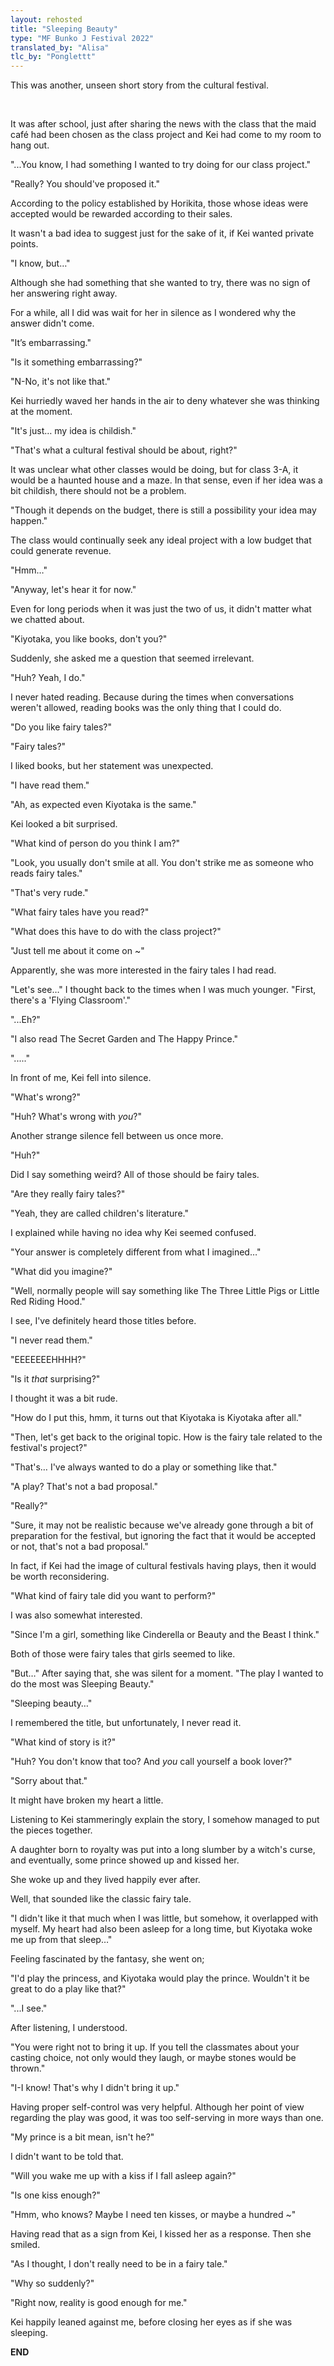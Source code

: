 ```yaml
---
layout: rehosted
title: "Sleeping Beauty"
type: "MF Bunko J Festival 2022"
translated_by: "Alisa"
tlc_by: "Ponglettt"
---
```

<p>This was another, unseen short story from the cultural festival.</p>
<br>

<p>It was after school, just after sharing the news with the class that the maid café had been chosen as the class project and Kei had come to my room to hang out.</p>

<p>"...You know, I had something I wanted to try doing for our class project."</p>

<p>"Really? You should've proposed it."</p>

<p>According to the policy established by Horikita, those whose ideas were accepted would be rewarded according to their sales.</p>

<p>It wasn't a bad idea to suggest just for the sake of it, if Kei wanted private points.</p>

<p>"I know, but…"</p>

<p>Although she had something that she wanted to try, there was no sign of her answering right away.</p>

<p>For a while, all I did was wait for her in silence as I wondered why the answer didn't come.</p>

<p>"It’s embarrassing."</p>

<p>"Is it something embarrassing?"</p>

<p>"N-No, it's not like that."</p>

<p>Kei hurriedly waved her hands in the air to deny whatever she was thinking at the moment.</p>

<p>"It's just… my idea is childish."</p>

<p>"That's what a cultural festival should be about, right?"</p>

<p>It was unclear what other classes would be doing, but for class 3-A, it would be a haunted house and a maze. In that sense, even if her idea was a bit childish, there should not be a problem.</p>

<p>"Though it depends on the budget, there is still a possibility your idea may happen."</p>

<p>The class would continually seek any ideal project with a low budget that could generate revenue.</p>

<p>"Hmm…"</p>

<p>"Anyway, let's hear it for now."</p>

<p>Even for long periods when it was just the two of us, it didn't matter what we chatted about.</p>

<p>"Kiyotaka, you like books, don't you?"</p>

<p>Suddenly, she asked me a question that seemed irrelevant.</p>

<p>"Huh? Yeah, I do."</p>

<p>I never hated reading. Because during the times when conversations weren't allowed, reading books was the only thing that I could do.</p>

<p>"Do you like fairy tales?"</p>

<p>"Fairy tales?"</p>

<p>I liked books, but her statement was unexpected.</p>

<p>"I have read them."</p>

<p>"Ah, as expected even Kiyotaka is the same."</p>

<p>Kei looked a bit surprised.</p>

<p>"What kind of person do you think I am?"</p>

<p>"Look, you usually don't smile at all. You don't strike me as someone who reads fairy tales."</p>

<p>"That's very rude."</p>

<p>"What fairy tales have you read?"</p>

<p>"What does this have to do with the class project?"</p>

<p>"Just tell me about it come on ~"</p>

<p>Apparently, she was more interested in the fairy tales I had read.</p>

<p>"Let's see…" I thought back to the times when I was much younger. "First, there's a 'Flying Classroom'."</p>

<p>"...Eh?"</p>

<p>"I also read The Secret Garden and The Happy Prince."</p>

<p>"....."</p>

<p>In front of me, Kei fell into silence.</p>

<p>"What's wrong?"</p>

<p>"Huh? What's wrong with <span style="font-style: italic;">you</span>?"</p>

<p>Another strange silence fell between us once more.</p>

<p>"Huh?"</p>

<p>Did I say something weird? All of those should be fairy tales.</p>

<p>"Are they really fairy tales?"</p>

<p>"Yeah, they are called children's literature."</p>

<p>I explained while having no idea why Kei seemed confused.</p>

<p>"Your answer is completely different from what I imagined…"</p>

<p>"What did you imagine?"</p>

<p>"Well, normally people will say something like The Three Little Pigs or Little Red Riding Hood."</p>

<p>I see, I've definitely heard those titles before.</p>

<p>"I never read them."</p>

<p>"EEEEEEEHHHH?"</p>

<p>"Is it <span style="font-style: italic;">that</span> surprising?"</p>

<p>I thought it was a bit rude.</p>

<p>"How do I put this, hmm, it turns out that Kiyotaka is Kiyotaka after all."</p>

<p>"Then, let's get back to the original topic. How is the fairy tale related to the festival's project?"</p>

<p>"That's… I've always wanted to do a play or something like that."</p>

<p>"A play? That's not a bad proposal."</p>

<p>"Really?"</p>

<p>"Sure, it may not be realistic because we've already gone through a bit of preparation for the festival, but ignoring the fact that it would be accepted or not, that's not a bad proposal."</p>

<p>In fact, if Kei had the image of cultural festivals having plays, then it would be worth reconsidering.</p>

<p>"What kind of fairy tale did you want to perform?"</p>

<p>I was also somewhat interested.</p>

<p>"Since I'm a girl, something like Cinderella or Beauty and the Beast I think."</p>

<p>Both of those were fairy tales that girls seemed to like.</p>

<p>"But…" After saying that, she was silent for a moment. "The play I wanted to do the most was Sleeping Beauty."</p>

<p>"Sleeping beauty…"</p>

<p>I remembered the title, but unfortunately, I never read it.</p>

<p>"What kind of story is it?"</p>

<p>"Huh? You don't know that too? And <span style="font-style: italic;">you</span> call yourself a book lover?"</p>

<p>"Sorry about that."</p>

<p>It might have broken my heart a little.</p>

<p>Listening to Kei stammeringly explain the story, I somehow managed to put the pieces together.</p>

<p>A daughter born to royalty was put into a long slumber by a witch's curse, and eventually, some prince showed up and kissed her.</p>

<p>She woke up and they lived happily ever after.</p>

<p>Well, that sounded like the classic fairy tale.</p>

<p>"I didn't like it that much when I was little, but somehow, it overlapped with myself. My heart had also been asleep for a long time, but Kiyotaka woke me up from that sleep…"</p>

<p>Feeling fascinated by the fantasy, she went on;</p>

<p>"I'd play the princess, and Kiyotaka would play the prince. Wouldn't it be great to do a play like that?"</p>

<p>"...I see."</p>

<p>After listening, I understood.</p>

<p>"You were right not to bring it up. If you tell the classmates about your casting choice, not only would they laugh, or maybe stones would be thrown."</p>

<p>"I-I know! That's why I didn't bring it up."</p>

<p>Having proper self-control was very helpful. Although her point of view regarding the play was good, it was too self-serving in more ways than one.</p>

<p>"My prince is a bit mean, isn't he?"</p>

<p>I didn't want to be told that.</p>

<p>"Will you wake me up with a kiss if I fall asleep again?"</p>

<p>"Is one kiss enough?"</p>

<p>"Hmm, who knows? Maybe I need ten kisses, or maybe a hundred ~"</p>

<p>Having read that as a sign from Kei, I kissed her as a response. Then she smiled.</p>

<p>"As I thought, I don't really need to be in a fairy tale."</p>

<p>"Why so suddenly?"</p>

<p>"Right now, reality is good enough for me."</p>

<p>Kei happily leaned against me, before closing her eyes as if she was sleeping.</p>

<p style="font-weight: bold;">END</p>

